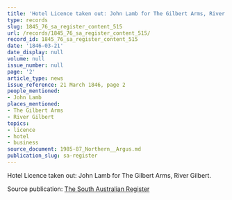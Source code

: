 ```yaml
---
title: 'Hotel Licence taken out: John Lamb for The Gilbert Arms, River Gilbert.'
type: records
slug: 1845_76_sa_register_content_515
url: /records/1845_76_sa_register_content_515/
record_id: 1845_76_sa_register_content_515
date: '1846-03-21'
date_display: null
volume: null
issue_number: null
page: '2'
article_type: news
issue_reference: 21 March 1846, page 2
people_mentioned:
- John Lamb
places_mentioned:
- The Gilbert Arms
- River Gilbert
topics:
- licence
- hotel
- business
source_document: 1985-87_Northern__Argus.md
publication_slug: sa-register
---
```


Hotel Licence taken out: John Lamb for The Gilbert Arms, River Gilbert.

Source publication: [The South Australian Register](/publications/sa-register/)
